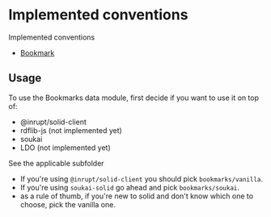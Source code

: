 # Implemented conventions
Implemented conventions

- [Bookmark](https://pdsinterop.org/conventions/bookmark/)

## Usage
To use the Bookmarks data module, first decide if you want to use it on top of:
* @inrupt/solid-client
* rdflib-js (not implemented yet)
* soukai
* LDO (not implemented yet)

See the applicable subfolder

* If you're using `@inrupt/solid-client` you should pick `bookmarks/vanilla`.
* If you're using `soukai-solid` go ahead and pick `bookmarks/soukai`.
* as a rule of thumb, if you're new to solid and don't know which one to choose, pick the vanilla one.